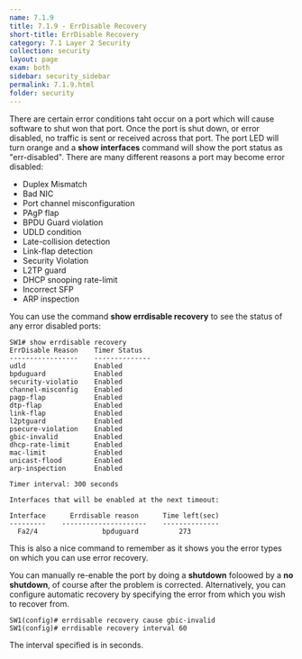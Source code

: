 ```yaml
---
name: 7.1.9
title: 7.1.9 - ErrDisable Recovery
short-title: ErrDisable Recovery
category: 7.1 Layer 2 Security
collection: security
layout: page
exam: both
sidebar: security_sidebar
permalink: 7.1.9.html
folder: security
---
```

There are certain error conditions taht occur on a port which will cause software to shut won that port. Once the port is shut down, or error disabled, no traffic is sent or received across that port. The port LED will turn orange and a **show interfaces** command will show the port status as "err-disabled". There are many different reasons a port may become error disabled:
- Duplex Mismatch
- Bad NIC
- Port channel misconfiguration
- PAgP flap
- BPDU Guard violation
- UDLD condition
- Late-collision detection
- Link-flap detection
- Security Violation
- L2TP guard
- DHCP snooping rate-limit
- Incorrect SFP
- ARP inspection

You can use the command **show errdisable recovery** to see the status of any error disabled ports:
```
SW1# show errdisable recovery
ErrDisable Reason    Timer Status
-----------------    --------------
udld                 Enabled
bpduguard            Enabled
security-violatio    Enabled
channel-misconfig    Enabled
pagp-flap            Enabled
dtp-flap             Enabled
link-flap            Enabled
l2ptguard            Enabled
psecure-violation    Enabled
gbic-invalid         Enabled
dhcp-rate-limit      Enabled
mac-limit            Enabled
unicast-flood        Enabled
arp-inspection       Enabled

Timer interval: 300 seconds

Interfaces that will be enabled at the next timeout:

Interface      Errdisable reason      Time left(sec)
---------    ---------------------    --------------
  Fa2/4                bpduguard          273
```
This is also a nice command to remember as it shows you the error types on which you can use error recovery.

You can manually re-enable the port by doing a **shutdown** foloowed by a **no shutdown**, of course after the problem is corrected. Alternatively, you can configure automatic recovery by specifying the error from which you wish to recover from.
```
SW1(config)# errdisable recovery cause gbic-invalid
SW1(config)# errdisable recovery interval 60
```
The interval specified is in seconds.